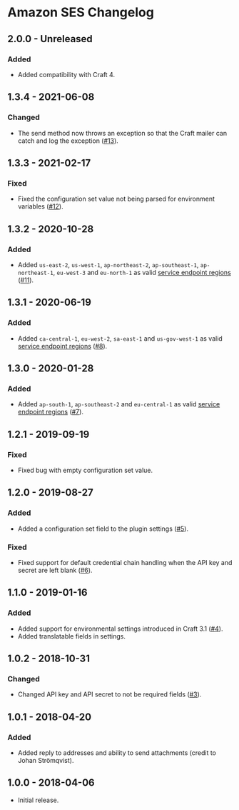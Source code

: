 # Amazon SES Changelog

## 2.0.0 - Unreleased
### Added
- Added compatibility with Craft 4.

## 1.3.4 - 2021-06-08
### Changed
- The send method now throws an exception so that the Craft mailer can catch and log the exception ([#13](https://github.com/putyourlightson/craft-amazon-ses/issues/13)). 

## 1.3.3 - 2021-02-17
### Fixed
- Fixed the configuration set value not being parsed for environment variables ([#12](https://github.com/putyourlightson/craft-amazon-ses/issues/12)). 

## 1.3.2 - 2020-10-28
### Added
- Added `us-east-2`, `us-west-1`, `ap-northeast-2`, `ap-southeast-1`, `ap-northeast-1`, `eu-west-3` and `eu-north-1` as valid [service endpoint regions](https://docs.aws.amazon.com/general/latest/gr/ses.html) ([#11](https://github.com/putyourlightson/craft-amazon-ses/issues/11)). 

## 1.3.1 - 2020-06-19
### Added
- Added `ca-central-1`, `eu-west-2`, `sa-east-1` and `us-gov-west-1` as valid [service endpoint regions](https://docs.aws.amazon.com/general/latest/gr/ses.html) ([#8](https://github.com/putyourlightson/craft-amazon-ses/issues/8)). 

## 1.3.0 - 2020-01-28
### Added
- Added `ap-south-1`, `ap-southeast-2` and `eu-central-1` as valid [service endpoint regions](https://docs.aws.amazon.com/general/latest/gr/ses.html) ([#7](https://github.com/putyourlightson/craft-amazon-ses/issues/7)). 

## 1.2.1 - 2019-09-19
### Fixed
- Fixed bug with empty configuration set value. 

## 1.2.0 - 2019-08-27
### Added
- Added a configuration set field to the plugin settings ([#5](https://github.com/putyourlightson/craft-amazon-ses/issues/5)).

### Fixed
- Fixed support for default credential chain handling when the API key and secret are left blank ([#6](https://github.com/putyourlightson/craft-amazon-ses/pull/6)).

## 1.1.0 - 2019-01-16
### Added
- Added support for environmental settings introduced in Craft 3.1 ([#4](https://github.com/putyourlightson/craft-amazon-ses/issues/4)).
- Added translatable fields in settings.

## 1.0.2 - 2018-10-31
### Changed
- Changed API key and API secret to not be required fields ([#3](https://github.com/putyourlightson/craft-amazon-ses/issues/3)).

## 1.0.1 - 2018-04-20
### Added
- Added reply to addresses and ability to send attachments (credit to Johan Strömqvist).

## 1.0.0 - 2018-04-06
- Initial release.

